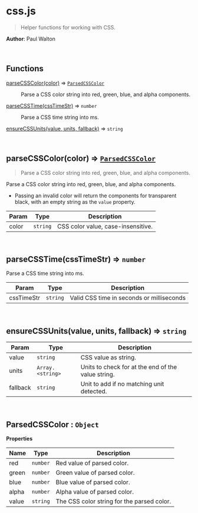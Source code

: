 

<br><a name="css.js"></a>

# css.js
> Helper functions for working with CSS.

**Author**: Paul Walton  

<br>

## Functions

<dl>
<dt><a href="docs/parseCSSColor.md">parseCSSColor(color)</a> ⇒ <code><a href="#ParsedCSSColor">ParsedCSSColor</a></code></dt>
<dd><p>Parse a CSS color string into red, green, blue, and alpha components.</p>
</dd>
<dt><a href="docs/parseCSSTime.md">parseCSSTime(cssTimeStr)</a> ⇒ <code>number</code></dt>
<dd><p>Parse a CSS time string into ms.</p>
</dd>
<dt><a href="docs/ensureCSSUnits.md">ensureCSSUnits(value, units, fallback)</a> ⇒ <code>string</code></dt>
<dd></dd>
</dl>


<br><a name="parseCSSColor"></a>

## parseCSSColor(color) ⇒ [<code>ParsedCSSColor</code>](#ParsedCSSColor)
> Parse a CSS color string into red, green, blue, and alpha components.

Parse a CSS color string into red, green, blue, and alpha components.
* Passing an invalid color will return the components for transparent black, with an empty string as the `value` property.


| Param | Type | Description |
| --- | --- | --- |
| color | <code>string</code> | CSS color value, case-insensitive. |


<br><a name="parseCSSTime"></a>

## parseCSSTime(cssTimeStr) ⇒ <code>number</code>
Parse a CSS time string into ms.


| Param | Type | Description |
| --- | --- | --- |
| cssTimeStr | <code>string</code> | Valid CSS time in seconds or milliseconds |


<br><a name="ensureCSSUnits"></a>

## ensureCSSUnits(value, units, fallback) ⇒ <code>string</code>

| Param | Type | Description |
| --- | --- | --- |
| value | <code>string</code> | CSS value as string. |
| units | <code>Array.&lt;string&gt;</code> | Units to check for at the end of the value string. |
| fallback | <code>string</code> | Unit to add if no matching unit detected. |


<br><a name="ParsedCSSColor"></a>

## ParsedCSSColor : <code>Object</code>
**Properties**

| Name | Type | Description |
| --- | --- | --- |
| red | <code>number</code> | Red value of parsed color. |
| green | <code>number</code> | Green value of parsed color. |
| blue | <code>number</code> | Blue value of parsed color. |
| alpha | <code>number</code> | Alpha value of parsed color. |
| value | <code>string</code> | The CSS color string for the parsed color. |

